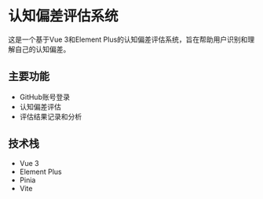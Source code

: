# 认知偏差评估系统

这是一个基于Vue 3和Element Plus的认知偏差评估系统，旨在帮助用户识别和理解自己的认知偏差。

## 主要功能

- GitHub账号登录
- 认知偏差评估
- 评估结果记录和分析

## 技术栈

- Vue 3
- Element Plus
- Pinia
- Vite